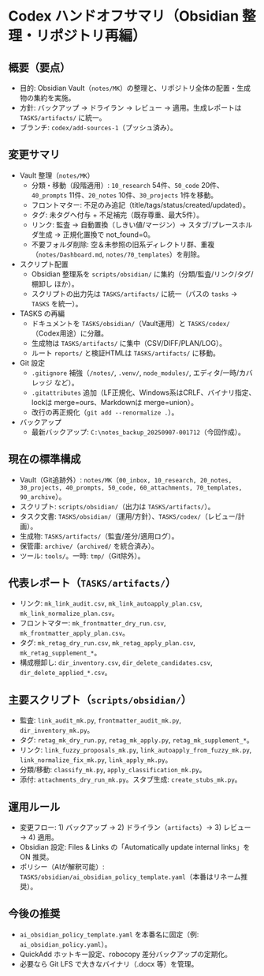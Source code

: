# Codex ハンドオフサマリ（Obsidian 整理・リポジトリ再編）

## 概要（要点）
- 目的: Obsidian Vault（`notes/MK`）の整理と、リポジトリ全体の配置・生成物の集約を実施。
- 方針: バックアップ → ドライラン → レビュー → 適用。生成レポートは `TASKS/artifacts/` に統一。
- ブランチ: `codex/add-sources-1`（プッシュ済み）。

## 変更サマリ
- Vault 整理（`notes/MK`）
  - 分類・移動（段階適用）: `10_research` 54件、`50_code` 20件、`40_prompts` 11件、`20_notes` 10件、`30_projects` 1件を移動。
  - フロントマター: 不足のみ追記（title/tags/status/created/updated）。
  - タグ: 未タグへ付与 + 不足補完（既存尊重、最大5件）。
  - リンク: 監査 → 自動置換（しきい値/マージン）→ スタブ/プレースホルダ生成 → 正規化置換で not_found=0。
  - 不要フォルダ削除: 空＆未参照の旧系ディレクトリ群、重複（`notes/Dashboard.md`, `notes/70_templates`）を削除。
- スクリプト配置
  - Obsidian 整理系を `scripts/obsidian/` に集約（分類/監査/リンク/タグ/棚卸し ほか）。
  - スクリプトの出力先は `TASKS/artifacts/` に統一（パスの `tasks` → `TASKS` を統一）。
- TASKS の再編
  - ドキュメントを `TASKS/obsidian/`（Vault運用）と `TASKS/codex/`（Codex用途）に分離。
  - 生成物は `TASKS/artifacts/` に集中（CSV/DIFF/PLAN/LOG）。
  - ルート `reports/` と検証HTMLは `TASKS/artifacts/` に移動。
- Git 設定
  - `.gitignore` 補強（`/notes/`, `.venv/`, `node_modules/`, エディタ/一時/カバレッジ など）。
  - `.gitattributes` 追加（LF正規化、Windows系はCRLF、バイナリ指定、lockは merge=ours、Markdownは merge=union）。
  - 改行の再正規化（`git add --renormalize .`）。
- バックアップ
  - 最新バックアップ: `C:\notes_backup_20250907-001712`（今回作成）。

## 現在の標準構成
- Vault（Git追跡外）: `notes/MK`（`00_inbox, 10_research, 20_notes, 30_projects, 40_prompts, 50_code, 60_attachments, 70_templates, 90_archive`）。
- スクリプト: `scripts/obsidian/`（出力は `TASKS/artifacts/`）。
- タスク文書: `TASKS/obsidian/`（運用/方針）、`TASKS/codex/`（レビュー/計画）。
- 生成物: `TASKS/artifacts/`（監査/差分/適用ログ）。
- 保管庫: `archive/`（`archived/` を統合済み）。
- ツール: `tools/`。一時: `tmp/`（Git除外）。

## 代表レポート（`TASKS/artifacts/`）
- リンク: `mk_link_audit.csv`, `mk_link_autoapply_plan.csv`, `mk_link_normalize_plan.csv`。
- フロントマター: `mk_frontmatter_dry_run.csv`, `mk_frontmatter_apply_plan.csv`。
- タグ: `mk_retag_dry_run.csv`, `mk_retag_apply_plan.csv`, `mk_retag_supplement_*`。
- 構成棚卸し: `dir_inventory.csv`, `dir_delete_candidates.csv`, `dir_delete_applied_*.csv`。

## 主要スクリプト（`scripts/obsidian/`）
- 監査: `link_audit_mk.py`, `frontmatter_audit_mk.py`, `dir_inventory_mk.py`。
- タグ: `retag_mk_dry_run.py`, `retag_mk_apply.py`, `retag_mk_supplement_*`。
- リンク: `link_fuzzy_proposals_mk.py`, `link_autoapply_from_fuzzy_mk.py`, `link_normalize_fix_mk.py`, `link_apply_mk.py`。
- 分類/移動: `classify_mk.py`, `apply_classification_mk.py`。
- 添付: `attachments_dry_run_mk.py`。スタブ生成: `create_stubs_mk.py`。

## 運用ルール
- 変更フロー: 1) バックアップ → 2) ドライラン（`artifacts`）→ 3) レビュー → 4) 適用。
- Obsidian 設定: Files & Links の「Automatically update internal links」を ON 推奨。
- ポリシー（AIが解釈可能）: `TASKS/obsidian/ai_obsidian_policy_template.yaml`（本番はリネーム推奨）。

## 今後の推奨
- `ai_obsidian_policy_template.yaml` を本番名に固定（例: `ai_obsidian_policy.yaml`）。
- QuickAdd ホットキー設定、robocopy 差分バックアップの定期化。
- 必要なら Git LFS で大きなバイナリ（.docx 等）を管理。


